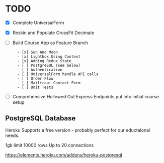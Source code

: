 # TODO

- [x] Complete UniversalForm

- [x] Reskin and Populate CrossFit Decimate

- [ ] Build Course App as Feature Branch

        - [x] Sun And Moon
        - [x] Lightbox Using Context
        - [x] Adding Redux State
        - [ ] PostgreSQL (see below)
        - [ ] Authentication
        - [ ] UniversalForm handle API calls
        - [ ] Order Flow
        - [ ] Mailtrap: Contact Form
        - [ ] Unit Tests

- [ ] Comprehensive Hollowed Out Express Endpoints put into initial course setup


## PostgreSQL Database

Heroku Supports a free version - probably perfect for our eductaional needs.

1gb limit
10000 rows
Up to 20 connections

https://elements.heroku.com/addons/heroku-postgresql